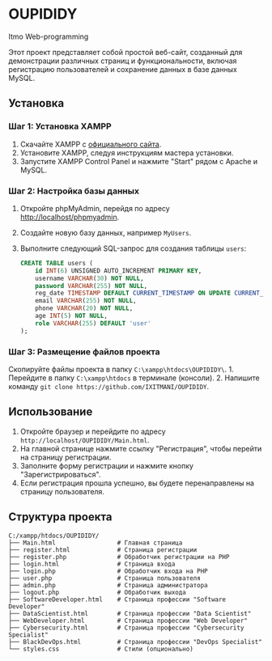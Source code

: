 # OUPIDIDY
Itmo Web-programming

Этот проект представляет собой простой веб-сайт, созданный для демонстрации различных страниц и функциональности, включая регистрацию пользователей и сохранение данных в базе данных MySQL.

## Установка

### Шаг 1: Установка XAMPP

1. Скачайте XAMPP с [официального сайта](https://www.apachefriends.org/index.html).
2. Установите XAMPP, следуя инструкциям мастера установки.
3. Запустите XAMPP Control Panel и нажмите "Start" рядом с Apache и MySQL.

### Шаг 2: Настройка базы данных

1. Откройте phpMyAdmin, перейдя по адресу [http://localhost/phpmyadmin](http://localhost/phpmyadmin).
2. Создайте новую базу данных, например `MyUsers`.
3. Выполните следующий SQL-запрос для создания таблицы `users`:

    ```sql
    CREATE TABLE users (
        id INT(6) UNSIGNED AUTO_INCREMENT PRIMARY KEY,
        username VARCHAR(30) NOT NULL,
        password VARCHAR(255) NOT NULL,
        reg_date TIMESTAMP DEFAULT CURRENT_TIMESTAMP ON UPDATE CURRENT_TIMESTAMP,
        email VARCHAR(255) NOT NULL,
        phone VARCHAR(20) NOT NULL,
        age INT(5) NOT NULL,
        role VARCHAR(255) DEFAULT 'user'
    );
    ```

### Шаг 3: Размещение файлов проекта
 Скопируйте файлы проекта в папку `C:\xampp\htdocs\OUPIDIDY\`.
    1. Перейдите в папку `C:\xampp\htdocs` в терминале (консоли).
    2. Напишите команду `git clone https://github.com/IXITMANI/OUPIDIDY`.

## Использование

1. Откройте браузер и перейдите по адресу `http://localhost/OUPIDIDY/Main.html`.
2. На главной странице нажмите ссылку "Регистрация", чтобы перейти на страницу регистрации.
3. Заполните форму регистрации и нажмите кнопку "Зарегистрироваться".
4. Если регистрация прошла успешно, вы будете перенаправлены на страницу пользователя.

## Структура проекта

```plaintext
C:/xampp/htdocs/OUPIDIDY/
├── Main.html                 # Главная страница
├── register.html             # Страница регистрации
├── register.php              # Обработчик регистрации на PHP
├── login.html                # Страница входа
├── login.php                 # Обработчик входа на PHP
├── user.php                  # Страница пользователя
├── admin.php                 # Страница администратора
├── logout.php                # Обработчик выхода
├── SoftwareDeveloper.html    # Страница профессии "Software Developer"
├── DataScientist.html        # Страница профессии "Data Scientist"
├── WebDeveloper.html         # Страница профессии "Web Developer"
├── Cybersecurity.html        # Страница профессии "Cybersecurity Specialist"
├── BlackDevOps.html          # Страница профессии "DevOps Specialist"
└── styles.css                # Стили (опционально)
```
